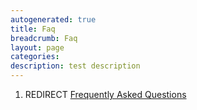 ```yaml
---
autogenerated: true
title: Faq
breadcrumb: Faq
layout: page
categories: 
description: test description
---
```


1.  REDIRECT [Frequently Asked Questions](Frequently_Asked_Questions "wikilink")
